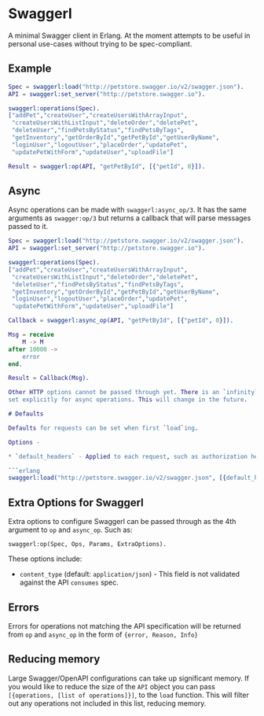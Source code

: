 # Swaggerl

A minimal Swagger client in Erlang. At the moment attempts to be useful in personal use-cases without trying to be spec-compliant.


## Example

```erlang
Spec = swaggerl:load("http://petstore.swagger.io/v2/swagger.json").
API = swaggerl:set_server("http://petstore.swagger.io").

swaggerl:operations(Spec).
["addPet","createUser","createUsersWithArrayInput",
 "createUsersWithListInput","deleteOrder","deletePet",
 "deleteUser","findPetsByStatus","findPetsByTags",
 "getInventory","getOrderById","getPetById","getUserByName",
 "loginUser","logoutUser","placeOrder","updatePet",
 "updatePetWithForm","updateUser","uploadFile"]

Result = swaggerl:op(API, "getPetById", [{"petId", 0}]).
```


## Async

Async operations can be made with `swaggerl:async_op/3`. It has the same
arguments as `swagger:op/3` but returns a callback that will parse messages
passed to it.

```erlang
Spec = swaggerl:load("http://petstore.swagger.io/v2/swagger.json").
API = swaggerl:set_server("http://petstore.swagger.io").

swaggerl:operations(Spec).
["addPet","createUser","createUsersWithArrayInput",
 "createUsersWithListInput","deleteOrder","deletePet",
 "deleteUser","findPetsByStatus","findPetsByTags",
 "getInventory","getOrderById","getPetById","getUserByName",
 "loginUser","logoutUser","placeOrder","updatePet",
 "updatePetWithForm","updateUser","uploadFile"]

Callback = swaggerl:async_op(API, "getPetById", [{"petId", 0}]).

Msg = receive
    M -> M
after 10000 ->
    error
end.

Result = Callback(Msg).

Other HTTP options cannot be passed through yet. There is an `infinity` timeout
set explicitly for async operations. This will change in the future.

# Defaults

Defaults for requests can be set when first `load`ing.

Options -

* `default_headers` - Applied to each request, such as authorization headers.

```erlang
swaggerl:load("http://petstore.swagger.io/v2/swagger.json", [{default_headers, [{<<"x-foo">>, <<"foo">>}]}]).
```


## Extra Options for Swaggerl
Extra options to configure Swaggerl can be passed through as the 4th argument to `op` and `async_op`. Such as:

```
swaggerl:op(Spec, Ops, Params, ExtraOptions).
```

These options include:

- `content_type` (default: `application/json`) - This field is not validated against the API `consumes` spec.

## Errors

Errors for operations not matching the API specification will be returned from `op` and `async_op` in the form of `{error, Reason, Info}`

## Reducing memory

Large Swagger/OpenAPI configurations can take up significant memory. If you
would like to reduce the size of the `API` object you can pass `[{operations,
[list of operations]}]`, to the `load` function. This will filter out any
operations not included in this list, reducing memory.
